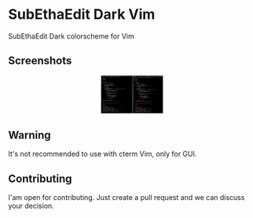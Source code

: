 # SubEthaEdit Dark Vim
SubEthaEdit Dark colorscheme for Vim

## Screenshots
<p align="center">
  <img width="25%" src="screenshots/subethadark.png" alt="SubEthaDark preview">
</p>

## Warning
It's not recommended to use with cterm Vim, only for GUI.

## Contributing
I'am open for contributing. Just create a pull request and we can discuss your decision.

